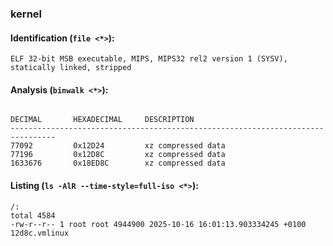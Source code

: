 ### kernel
#### Identification (`file <*>`):
```
ELF 32-bit MSB executable, MIPS, MIPS32 rel2 version 1 (SYSV), statically linked, stripped
```
#### Analysis (`binwalk <*>`):
```

DECIMAL       HEXADECIMAL     DESCRIPTION
--------------------------------------------------------------------------------
77092         0x12D24         xz compressed data
77196         0x12D8C         xz compressed data
1633676       0x18ED8C        xz compressed data
```
#### Listing (`ls -AlR --time-style=full-iso <*>`):
```
/:
total 4584
-rw-r--r-- 1 root root 4944900 2025-10-16 16:01:13.903334245 +0100 12d8c.vmlinux
```

